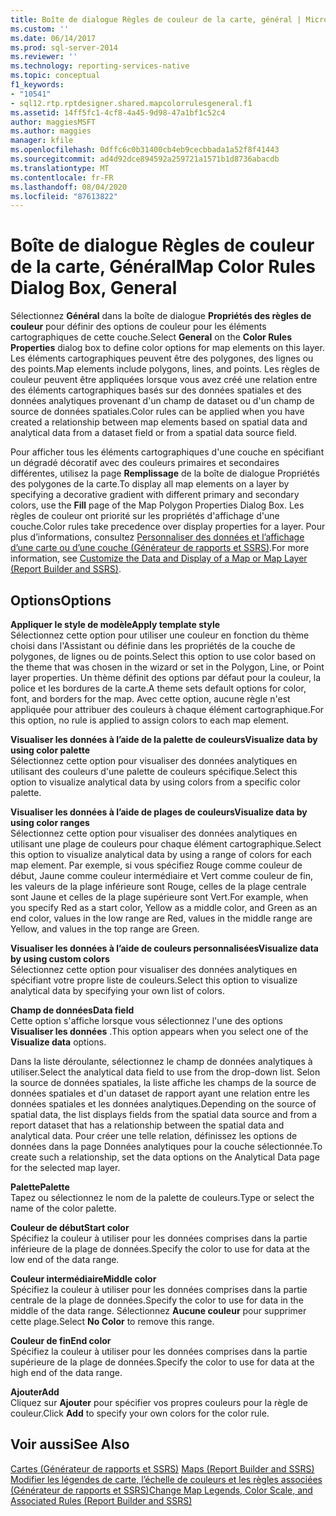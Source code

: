```yaml
---
title: Boîte de dialogue Règles de couleur de la carte, général | Microsoft Docs
ms.custom: ''
ms.date: 06/14/2017
ms.prod: sql-server-2014
ms.reviewer: ''
ms.technology: reporting-services-native
ms.topic: conceptual
f1_keywords:
- "10541"
- sql12.rtp.rptdesigner.shared.mapcolorrulesgeneral.f1
ms.assetid: 14ff5fc1-4cf8-4a45-9d98-47a1bf1c52c4
author: maggiesMSFT
ms.author: maggies
manager: kfile
ms.openlocfilehash: 0dffc6c0b31400cb4eb9cecbbada1a52f8f41443
ms.sourcegitcommit: ad4d92dce894592a259721a1571b1d8736abacdb
ms.translationtype: MT
ms.contentlocale: fr-FR
ms.lasthandoff: 08/04/2020
ms.locfileid: "87613822"
---
```

# <a name="map-color-rules-dialog-box-general"></a><span data-ttu-id="48ec0-102">Boîte de dialogue Règles de couleur de la carte, Général</span><span class="sxs-lookup"><span data-stu-id="48ec0-102">Map Color Rules Dialog Box, General</span></span>
  <span data-ttu-id="48ec0-103">Sélectionnez **Général** dans la boîte de dialogue **Propriétés des règles de couleur** pour définir des options de couleur pour les éléments cartographiques de cette couche.</span><span class="sxs-lookup"><span data-stu-id="48ec0-103">Select **General** on the **Color Rules Properties** dialog box to define color options for map elements on this layer.</span></span> <span data-ttu-id="48ec0-104">Les éléments cartographiques peuvent être des polygones, des lignes ou des points.</span><span class="sxs-lookup"><span data-stu-id="48ec0-104">Map elements include polygons, lines, and points.</span></span> <span data-ttu-id="48ec0-105">Les règles de couleur peuvent être appliquées lorsque vous avez créé une relation entre des éléments cartographiques basés sur des données spatiales et des données analytiques provenant d'un champ de dataset ou d'un champ de source de données spatiales.</span><span class="sxs-lookup"><span data-stu-id="48ec0-105">Color rules can be applied when you have created a relationship between map elements based on spatial data and analytical data from a dataset field or from a spatial data source field.</span></span>  
  
 <span data-ttu-id="48ec0-106">Pour afficher tous les éléments cartographiques d'une couche en spécifiant un dégradé décoratif avec des couleurs primaires et secondaires différentes, utilisez la page **Remplissage** de la boîte de dialogue Propriétés des polygones de la carte.</span><span class="sxs-lookup"><span data-stu-id="48ec0-106">To display all map elements on a layer by specifying a decorative gradient with different primary and secondary colors, use the **Fill** page of the Map Polygon Properties Dialog Box.</span></span> <span data-ttu-id="48ec0-107">Les règles de couleur ont priorité sur les propriétés d'affichage d'une couche.</span><span class="sxs-lookup"><span data-stu-id="48ec0-107">Color rules take precedence over display properties for a layer.</span></span> <span data-ttu-id="48ec0-108">Pour plus d’informations, consultez [Personnaliser des données et l’affichage d’une carte ou d’une couche &#40;Générateur de rapports et SSRS&#41;](report-design/customize-the-data-and-display-of-a-map-or-map-layer-report-builder-and-ssrs.md).</span><span class="sxs-lookup"><span data-stu-id="48ec0-108">For more information, see [Customize the Data and Display of a Map or Map Layer &#40;Report Builder and SSRS&#41;](report-design/customize-the-data-and-display-of-a-map-or-map-layer-report-builder-and-ssrs.md).</span></span>  
  
## <a name="options"></a><span data-ttu-id="48ec0-109">Options</span><span class="sxs-lookup"><span data-stu-id="48ec0-109">Options</span></span>  
 <span data-ttu-id="48ec0-110">**Appliquer le style de modèle**</span><span class="sxs-lookup"><span data-stu-id="48ec0-110">**Apply template style**</span></span>  
 <span data-ttu-id="48ec0-111">Sélectionnez cette option pour utiliser une couleur en fonction du thème choisi dans l'Assistant ou définie dans les propriétés de la couche de polygones, de lignes ou de points.</span><span class="sxs-lookup"><span data-stu-id="48ec0-111">Select this option to use color based on the theme that was chosen in the wizard or set in the Polygon, Line, or Point layer properties.</span></span> <span data-ttu-id="48ec0-112">Un thème définit des options par défaut pour la couleur, la police et les bordures de la carte.</span><span class="sxs-lookup"><span data-stu-id="48ec0-112">A theme sets default options for color, font, and borders for the map.</span></span> <span data-ttu-id="48ec0-113">Avec cette option, aucune règle n'est appliquée pour attribuer des couleurs à chaque élément cartographique.</span><span class="sxs-lookup"><span data-stu-id="48ec0-113">For this option, no rule is applied to assign colors to each map element.</span></span>  
  
 <span data-ttu-id="48ec0-114">**Visualiser les données à l’aide de la palette de couleurs**</span><span class="sxs-lookup"><span data-stu-id="48ec0-114">**Visualize data by using color palette**</span></span>  
 <span data-ttu-id="48ec0-115">Sélectionnez cette option pour visualiser des données analytiques en utilisant des couleurs d'une palette de couleurs spécifique.</span><span class="sxs-lookup"><span data-stu-id="48ec0-115">Select this option to visualize analytical data by using colors from a specific color palette.</span></span>  
  
 <span data-ttu-id="48ec0-116">**Visualiser les données à l’aide de plages de couleurs**</span><span class="sxs-lookup"><span data-stu-id="48ec0-116">**Visualize data by using color ranges**</span></span>  
 <span data-ttu-id="48ec0-117">Sélectionnez cette option pour visualiser des données analytiques en utilisant une plage de couleurs pour chaque élément cartographique.</span><span class="sxs-lookup"><span data-stu-id="48ec0-117">Select this option to visualize analytical data by using a range of colors for each map element.</span></span> <span data-ttu-id="48ec0-118">Par exemple, si vous spécifiez Rouge comme couleur de début, Jaune comme couleur intermédiaire et Vert comme couleur de fin, les valeurs de la plage inférieure sont Rouge, celles de la plage centrale sont Jaune et celles de la plage supérieure sont Vert.</span><span class="sxs-lookup"><span data-stu-id="48ec0-118">For example, when you specify Red as a start color, Yellow as a middle color, and Green as an end color, values in the low range are Red, values in the middle range are Yellow, and values in the top range are Green.</span></span>  
  
 <span data-ttu-id="48ec0-119">**Visualiser les données à l’aide de couleurs personnalisées**</span><span class="sxs-lookup"><span data-stu-id="48ec0-119">**Visualize data by using custom colors**</span></span>  
 <span data-ttu-id="48ec0-120">Sélectionnez cette option pour visualiser des données analytiques en spécifiant votre propre liste de couleurs.</span><span class="sxs-lookup"><span data-stu-id="48ec0-120">Select this option to visualize analytical data by specifying your own list of colors.</span></span>  
  
 <span data-ttu-id="48ec0-121">**Champ de données**</span><span class="sxs-lookup"><span data-stu-id="48ec0-121">**Data field**</span></span>  
 <span data-ttu-id="48ec0-122">Cette option s'affiche lorsque vous sélectionnez l'une des options **Visualiser les données** .</span><span class="sxs-lookup"><span data-stu-id="48ec0-122">This option appears when you select one of the **Visualize data** options.</span></span>  
  
 <span data-ttu-id="48ec0-123">Dans la liste déroulante, sélectionnez le champ de données analytiques à utiliser.</span><span class="sxs-lookup"><span data-stu-id="48ec0-123">Select the analytical data field to use from the drop-down list.</span></span> <span data-ttu-id="48ec0-124">Selon la source de données spatiales, la liste affiche les champs de la source de données spatiales et d'un dataset de rapport ayant une relation entre les données spatiales et les données analytiques.</span><span class="sxs-lookup"><span data-stu-id="48ec0-124">Depending on the source of spatial data, the list displays fields from the spatial data source and from a report dataset that has a relationship between the spatial data and analytical data.</span></span> <span data-ttu-id="48ec0-125">Pour créer une telle relation, définissez les options de données dans la page Données analytiques pour la couche sélectionnée.</span><span class="sxs-lookup"><span data-stu-id="48ec0-125">To create such a relationship, set the data options on the Analytical Data page for the selected map layer.</span></span>  
  
 <span data-ttu-id="48ec0-126">**Palette**</span><span class="sxs-lookup"><span data-stu-id="48ec0-126">**Palette**</span></span>  
 <span data-ttu-id="48ec0-127">Tapez ou sélectionnez le nom de la palette de couleurs.</span><span class="sxs-lookup"><span data-stu-id="48ec0-127">Type or select the name of the color palette.</span></span>  
  
 <span data-ttu-id="48ec0-128">**Couleur de début**</span><span class="sxs-lookup"><span data-stu-id="48ec0-128">**Start color**</span></span>  
 <span data-ttu-id="48ec0-129">Spécifiez la couleur à utiliser pour les données comprises dans la partie inférieure de la plage de données.</span><span class="sxs-lookup"><span data-stu-id="48ec0-129">Specify the color to use for data at the low end of the data range.</span></span>  
  
 <span data-ttu-id="48ec0-130">**Couleur intermédiaire**</span><span class="sxs-lookup"><span data-stu-id="48ec0-130">**Middle color**</span></span>  
 <span data-ttu-id="48ec0-131">Spécifiez la couleur à utiliser pour les données comprises dans la partie centrale de la plage de données.</span><span class="sxs-lookup"><span data-stu-id="48ec0-131">Specify the color to use for data in the middle of the data range.</span></span> <span data-ttu-id="48ec0-132">Sélectionnez **Aucune couleur** pour supprimer cette plage.</span><span class="sxs-lookup"><span data-stu-id="48ec0-132">Select **No Color** to remove this range.</span></span>  
  
 <span data-ttu-id="48ec0-133">**Couleur de fin**</span><span class="sxs-lookup"><span data-stu-id="48ec0-133">**End color**</span></span>  
 <span data-ttu-id="48ec0-134">Spécifiez la couleur à utiliser pour les données comprises dans la partie supérieure de la plage de données.</span><span class="sxs-lookup"><span data-stu-id="48ec0-134">Specify the color to use for data at the high end of the data range.</span></span>  
  
 <span data-ttu-id="48ec0-135">**Ajouter**</span><span class="sxs-lookup"><span data-stu-id="48ec0-135">**Add**</span></span>  
 <span data-ttu-id="48ec0-136">Cliquez sur **Ajouter** pour spécifier vos propres couleurs pour la règle de couleur.</span><span class="sxs-lookup"><span data-stu-id="48ec0-136">Click **Add** to specify your own colors for the color rule.</span></span>  
  
## <a name="see-also"></a><span data-ttu-id="48ec0-137">Voir aussi</span><span class="sxs-lookup"><span data-stu-id="48ec0-137">See Also</span></span>  
 <span data-ttu-id="48ec0-138">[Cartes &#40;Générateur de rapports et SSRS&#41;](report-design/maps-report-builder-and-ssrs.md) </span><span class="sxs-lookup"><span data-stu-id="48ec0-138">[Maps &#40;Report Builder and SSRS&#41;](report-design/maps-report-builder-and-ssrs.md) </span></span>  
 [<span data-ttu-id="48ec0-139">Modifier les légendes de carte, l’échelle de couleurs et les règles associées &#40;Générateur de rapports et SSRS&#41;</span><span class="sxs-lookup"><span data-stu-id="48ec0-139">Change Map Legends, Color Scale, and Associated Rules &#40;Report Builder and SSRS&#41;</span></span>](report-design/change-map-legends-color-scale-and-associated-rules-report-builder-and-ssrs.md)  
  
  
